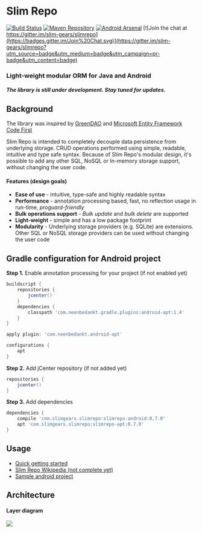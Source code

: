 # Slim Repo
[![Build Status](https://travis-ci.org/slim-gears/slimrepo.svg?branch=master)](https://travis-ci.org/slim-gears/slimrepo)
[![Maven Repository](https://img.shields.io/github/release/slim-gears/slimrepo.svg?label=Maven)](https://bintray.com/slim-gears/slimrepo/slimrepo-android/_latestVersion)
[![Android Arsenal](https://img.shields.io/badge/Android%20Arsenal-Slim%20Repo-brightgreen.svg?style=flat)](http://android-arsenal.com/details/1/1778)
[![Join the chat at https://gitter.im/slim-gears/slimrepo](https://badges.gitter.im/Join%20Chat.svg)](https://gitter.im/slim-gears/slimrepo?utm_source=badge&utm_medium=badge&utm_campaign=pr-badge&utm_content=badge)
### Light-weight modular ORM for Java and Android

##### The library is still under development. Stay tuned for updates.

## Background

The library was inspired by [GreenDAO](http://greendao-orm.com/ "GreenDAO") and [Microsoft Entity Framework Code First](https://msdn.microsoft.com/en-us/data/ee712907) 

Slim Repo is intended to completely decouple data persistence from underlying storage. CRUD operations performed using simple, readable, intuitive and type safe syntax. Because of Slim Repo's modular design, it's possible to add any other SQL, NoSQL or In-memory storage support, without changing the user code.

#### Features (design goals)

* **Ease of use** - intuitive, type-safe and highly readable syntax
* **Performance** - annotation processing based, fast, no reflection usage in run-time, *proguard-friendly*
* **Bulk operations support** - *Bulk update* and *bulk delete* are supported
* **Light-weight** - simple and has a low package footprint
* **Modularity** - Underlying storage providers (e.g. SQLite) are extensions. Other SQL or NoSQL storage providers can be used without changing the user code    

## Gradle configuration for Android project

**Step 1.** Enable annotation processing for your project (if not enabled yet)
```gradle
buildscript {
    repositories {
        jcenter()
    }
    dependencies {
        classpath 'com.neenbedankt.gradle.plugins:android-apt:1.4'
    }
}

apply plugin: 'com.neenbedankt.android-apt'

configurations {
    apt
}
```
**Step 2.** Add jCenter repository (if not added yet)
```gradle
repositories {
	jcenter()
}
```
**Step 3.** Add dependencies
```gradle
dependencies {
    compile 'com.slimgears.slimrepo:slimrepo-android:0.7.0'
    apt 'com.slimgears.slimrepo:slimrepo-apt:0.7.0'
}

```

## Usage

* [Quick getting started](https://github.com/slim-gears/slimrepo/wiki/Getting-started)
* [Slim Repo Wikipedia (not complete yet)](https://github.com/slim-gears/slimrepo/wiki)
* [Sample android project](https://github.com/slim-gears/slimrepo/tree/master/slimrepo-example)

## Architecture
#### Layer diagram
![](https://raw.githubusercontent.com/slim-gears/slimrepo/master/doc/slimrepo-layers.png)

